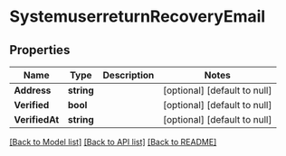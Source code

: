 # SystemuserreturnRecoveryEmail

## Properties
Name | Type | Description | Notes
------------ | ------------- | ------------- | -------------
**Address** | **string** |  | [optional] [default to null]
**Verified** | **bool** |  | [optional] [default to null]
**VerifiedAt** | **string** |  | [optional] [default to null]

[[Back to Model list]](../README.md#documentation-for-models) [[Back to API list]](../README.md#documentation-for-api-endpoints) [[Back to README]](../README.md)

